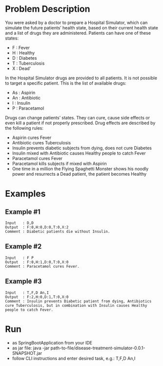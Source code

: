 # Problem Description
You were asked by a doctor to prepare a Hospital Simulator, which can simulate the future patients’ health state, based on their current health state and a list of drugs they are administered.
Patients can have one of these states:
* F : Fever
* H : Healthy
* D : Diabetes
* T : Tuberculosis
* X : Dead'

In the Hospital Simulator drugs are provided to all patients. It is not possible to target a specific patient. This is the list of available drugs:
* As : Aspirin
* An : Antibiotic
* I  : Insulin
* P  : Paracetamol

Drugs can change patients’ states. They can cure, cause side effects or even kill a patient if not properly prescribed.
Drug effects are described by the following rules:
* Aspirin cures Fever
* Antibiotic cures Tuberculosis
* Insulin prevents diabetic subjects from dying, does not cure Diabetes
* Insulin mixed with Antibiotic causes Healthy people to catch Fever
* Paracetamol cures Fever
* Paracetamol kills subjects if mixed with Aspirin
* One time in a million the Flying Spaghetti Monster shows his noodly power and resurrects a Dead patient, the patient becomes Healthy

# Examples
## Example #1
    Input   : D,D
    Output  : F:0,H:0,D:0,T:0,X:2
    Comment : Diabetic patients die without Insulin.
## Example #2
    Input   : F P
    Output  : F:0,H:1,D:0,T:0,X:0
    Comment : Paracetamol cures Fever.
## Example #3
    Input   : T,F,D An,I
    Output  : F:2,H:0,D:1,T:0,X:0
    Comment : Insulin prevents Diabetic patient from dying, Antibiotics cure Tuberculosis, but in combination with Insulin causes Healthy people to catch Fever.

# Run
* as SpringBootApplication from your IDE
* as jar file: java -jar path-to-file/disease-treatment-simulator-0.0.1-SNAPSHOT.jar
* follow CLI instructions and enter desired task, e.g.: T,F,D An,I

